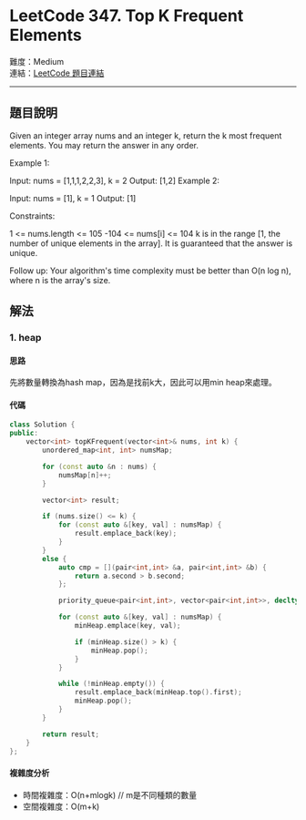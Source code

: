 # LeetCode 347. Top K Frequent Elements

難度：Medium  
連結：[LeetCode 題目連結](https://leetcode.com/problems/top-k-frequent-elements/description/)

---

## 題目說明
    
Given an integer array nums and an integer k, return the k most frequent elements. You may return the answer in any order.

 

Example 1:

Input: nums = [1,1,1,2,2,3], k = 2
Output: [1,2]
Example 2:

Input: nums = [1], k = 1
Output: [1]
 

Constraints:

1 <= nums.length <= 105
-104 <= nums[i] <= 104
k is in the range [1, the number of unique elements in the array].
It is guaranteed that the answer is unique.
 

Follow up: Your algorithm's time complexity must be better than O(n log n), where n is the array's size.

## 解法
### 1. heap
#### 思路

先將數量轉換為hash map，因為是找前k大，因此可以用min heap來處理。

#### 代碼
```c++
class Solution {
public:
    vector<int> topKFrequent(vector<int>& nums, int k) {
        unordered_map<int, int> numsMap;

        for (const auto &n : nums) {
            numsMap[n]++;
        }

        vector<int> result;

        if (nums.size() <= k) {
            for (const auto &[key, val] : numsMap) {
                result.emplace_back(key);
            }
        }
        else {
            auto cmp = [](pair<int,int> &a, pair<int,int> &b) {
                return a.second > b.second;
            };

            priority_queue<pair<int,int>, vector<pair<int,int>>, decltype(cmp)> minHeap;

            for (const auto &[key, val] : numsMap) {
                minHeap.emplace(key, val);

                if (minHeap.size() > k) {
                    minHeap.pop();
                }
            }

            while (!minHeap.empty()) {
                result.emplace_back(minHeap.top().first);
                minHeap.pop();
            }
        }

        return result;
    }
};
```

#### 複雜度分析

- 時間複雜度：O(n+mlogk)    // m是不同種類的數量
- 空間複雜度：O(m+k)
